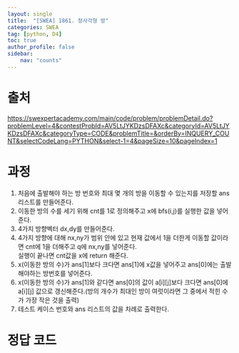 ```yaml
---
layout: single
title:  "[SWEA] 1861. 정사각형 방"
categories: SWEA
tag: [python, D4]
toc: true
author_profile: false
sidebar:
    nav: "counts"
---
```


# 출처
<https://swexpertacademy.com/main/code/problem/problemDetail.do?problemLevel=4&contestProbId=AV5LtJYKDzsDFAXc&categoryId=AV5LtJYKDzsDFAXc&categoryType=CODE&problemTitle=&orderBy=INQUERY_COUNT&selectCodeLang=PYTHON&select-1=4&pageSize=10&pageIndex=1>




  
  
# 과정
1. 처음에 출발해야 하는 방 번호와 최대 몇 개의 방을 이동할 수 있는지를 저장할 ans 리스트를 만들어준다.
2. 이동한 방의 수를 세기 위해 cnt를 1로 정의해주고 x에 bfs(i,j)를 실행한 값을 넣어준다.
3. 4가지 방향벡터 dx,dy를 만들어준다.
4. 4가지 방향에 대해 nx,ny가 범위 안에 있고 현재 값에서 1을 더한게 이동할 값이라면 cnt에 1을 더해주고 q에 nx,ny를 넣어준다.  
실행이 끝나면 cnt값을 x에 return 해준다.
5. x(이동한 방의 수)가 ans[1]보다 크다면 ans[1]에 x값을 넣어주고 ans[0]에는 출발해야하는 방번호를 넣어준다.
6. x(이동한 방의 수)가 ans[1]와 같다면 ans[0]의 값이 a[i][j]보다 크다면 ans[0]에 a[i][j] 값으로 갱신해준다.(방의 개수가 최대인 방이 여럿이라면 그 중에서 적힌 수가 가장 작은 것을 출력)
7. 테스트 케이스 번호와 ans 리스트의 값을 차례로 출력한다.



# 정답 코드
<script src="https://gist.github.com/kghees/824a1a4fbd3d534689ce4fe67451fae0.js"></script>
    


